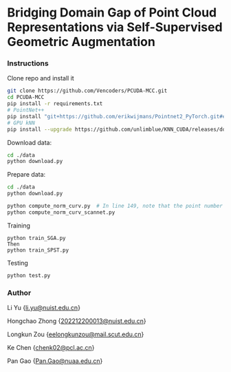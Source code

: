 # Bridging Domain Gap of Point Cloud Representations via Self-Supervised Geometric Augmentation

### Instructions
Clone repo and install it
```bash
git clone https://github.com/Vencoders/PCUDA-MCC.git
cd PCUDA-MCC
pip install -r requirements.txt
# PointNet++
pip install "git+https://github.com/erikwijmans/Pointnet2_PyTorch.git#egg=pointnet2_ops&subdirectory=pointnet2_ops_lib"
# GPU kNN
pip install --upgrade https://github.com/unlimblue/KNN_CUDA/releases/download/0.2/KNN_CUDA-0.2-py3-none-any.whl
```

Download data:
```bash
cd ./data
python download.py
```

Prepare data:
```bash
cd ./data
python download.py

python compute_norm_curv.py  # In line 149, note that the point number of pointcloud in shapenet is 1024, and in modelnet is 2048
python compute_norm_curv_scannet.py 
```


Training
```
python train_SGA.py 
Then
python train_SPST.py
```
Testing
```
python test.py 
```

### Author
Li Yu {li.yu@nuist.edu.cn}

Hongchao Zhong {202212200013@nuist.edu.cn}

Longkun Zou {eelongkunzou@mail.scut.edu.cn}

Ke Chen {chenk02@pcl.ac.cn}

Pan Gao {Pan.Gao@nuaa.edu.cn}

